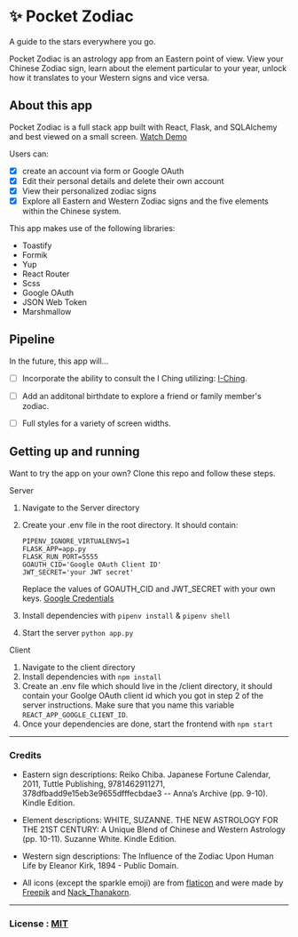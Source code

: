# ✨ Pocket Zodiac
A guide to the stars everywhere you go. 

Pocket Zodiac is an astrology app from an Eastern point of view. View your Chinese Zodiac sign, learn about the element particular to your year, unlock how it translates to your Western signs and vice versa.

## About this app
Pocket Zodiac is a full stack app built with React, Flask, and SQLAlchemy and best viewed on a small screen.
[Watch Demo](https://www.loom.com/share/a56048ce13a247ebb0ed3a0cdbd5445f)

Users can:
- [x] create an account via form or Google OAuth
- [x] Edit their personal details and delete their own account
- [x] View their personalized zodiac signs
- [x] Explore all Eastern and Western Zodiac signs and the five elements within the Chinese system.

This app makes use of the following libraries:
- Toastify
- Formik
- Yup
- React Router
- Scss
- Google OAuth
- JSON Web Token
- Marshmallow

## Pipeline
In the future, this app will...
- [ ] Incorporate the ability to consult the I Ching utilizing: [I-Ching](https://github.com/strobus/i-ching).
- [ ] Add an additonal birthdate to explore a friend or family member's zodiac.
- [ ] Full styles for a variety of screen widths.


## Getting up and running
Want to try the app on your own? Clone this repo and follow these steps.

Server
1. Navigate to the Server directory
2. Create your .env file in the root directory. It should contain:
   ```
   PIPENV_IGNORE_VIRTUALENVS=1
   FLASK_APP=app.py
   FLASK_RUN_PORT=5555
   GOAUTH_CID='Google OAuth Client ID'
   JWT_SECRET='your JWT secret'
   ```
   Replace the values of GOAUTH_CID and JWT_SECRET with your own keys.
   [Google Credentials](https://console.cloud.google.com/apis/credentials/oauthclient)

3. Install dependencies with `pipenv install` & `pipenv shell`
4. Start the server `python app.py`

Client
1. Navigate to the client directory
2. Install dependencies with `npm install`
3. Create an .env file which should live in the /client directory, it should contain your Goolge OAuth client id which you got in step 2 of the server instructions. Make sure that you name this variable `REACT_APP_GOOGLE_CLIENT_ID`.
4. Once your dependencies are done, start the frontend with `npm start`
---
### Credits
- Eastern sign descriptions: Reiko Chiba. Japanese Fortune Calendar, 2011, Tuttle Publishing, 9781462911271, 378dfbadd9e15eb3e9655dfffecbdae3 -- Anna’s Archive (pp. 9-10). Kindle Edition.

- Element descriptions: WHITE, SUZANNE. THE NEW ASTROLOGY FOR THE 21ST CENTURY: A Unique Blend of Chinese and Western Astrology (pp. 10-11). Suzanne White. Kindle Edition.

- Western sign descriptions: The Influence of the Zodiac Upon Human Life by Eleanor Kirk, 1894 - Public Domain.

- All icons (except the sparkle emoji) are from [flaticon](https://www.flaticon.com/) and were made by [Freepik](https://www.freepik.com) and [Nack_Thanakorn](https://www.flaticon.com/authors/nack-thanakorn).

---
### License : [MIT](./LICENSE.md)
